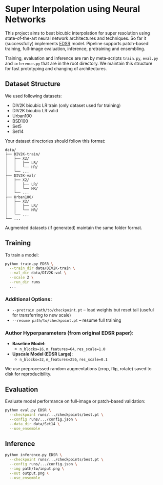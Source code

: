 
# Super Interpolation using Neural Networks

This project aims to beat bicubic interpolation for super resolution using state-of-the-art neural network architectures and techniques.
So far it (successfully) implements [EDSR](https://arxiv.org/abs/1707.02921) model. Pipeline supports patch-based training, full-image evaluation, inference, pretraining and ensembling.

Training, evaluation and inference are ran by meta-scripts `train.py`, `eval.py` and `inference.py` that are in the root directory. We maintain this structure for fast prototyping and changing of architectures.

## Dataset Structure
We used following datasets:
- DIV2K bicubic LR train (only dataset used for training)
- DIV2K bicubic LR valid
- Urban100
- BSD100
- Set5
- Set14

Your dataset directories should follow this format:

```
data/
├── DIV2K-train/
│   ├── X2/
│   │   ├── LR/
│   │   └── HR/
│   └── ...
├── DIV2K-val/
│   ├── X2/
│   │   ├── LR/
│   │   └── HR/
│   └── ...
├── Urban100/
│   ├── X2/
│   │   ├── LR/
│   │   └── HR/
│   └── ...
└── ...
```
Augmented datasets (if generated) maintain the same folder format.

## Training

To train a model:

```bash
python train.py EDSR \
  --train_dir data/DIV2K-train \
  --val_dir data/DIV2K-val \
  --scale 2 \
  --run_dir runs
  ...
```

### Additional Options:

- `--pretrain path/to/checkpoint.pt` – load weights but reset tail (useful for transferring to new scale)
- `--resume path/to/checkpoint.pt` – resume full training

### Author Hyperparameters (from original EDSR paper):

- **Baseline Model**:
  - `n_blocks=16`, `n_features=64`, `res_scale=1.0`
- **Upscale Model (EDSR Large)**:
  - `n_blocks=32`, `n_features=256`, `res_scale=0.1`

We use preprocessed random augmentations (crop, flip, rotate) saved to disk for reproducibility.

## Evaluation
Evaluate model performance on full-image or patch-based validation:

```bash
python eval.py EDSR \
  --checkpoint runs/.../checkpoints/best.pt \
  --config runs/.../config.json \
  --data_dir data/Set14 \
  --use_ensemble
```

## Inference

```bash
python inference.py EDSR \
  --checkpoint runs/.../checkpoints/best.pt \
  --config runs/.../config.json \
  --img path/to/input.png \
  --out output.png \
  --use_ensemble
```
